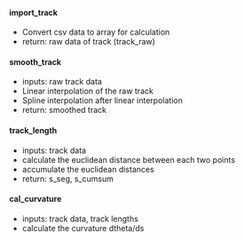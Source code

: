 #### import_track
- Convert csv data to array for calculation
- return: raw data of track (track_raw)

#### smooth_track
- inputs: raw track data
- Linear interpolation of the raw track
- Spline interpolation after linear interpolation
- return: smoothed track

#### track_length
- inputs: track data
- calculate the euclidean distance between each two points
- accumulate the euclidean distances
- return: s_seg, s_cumsum

#### cal_curvature
- inputs: track data, track lengths
- calculate the curvature dtheta/ds



